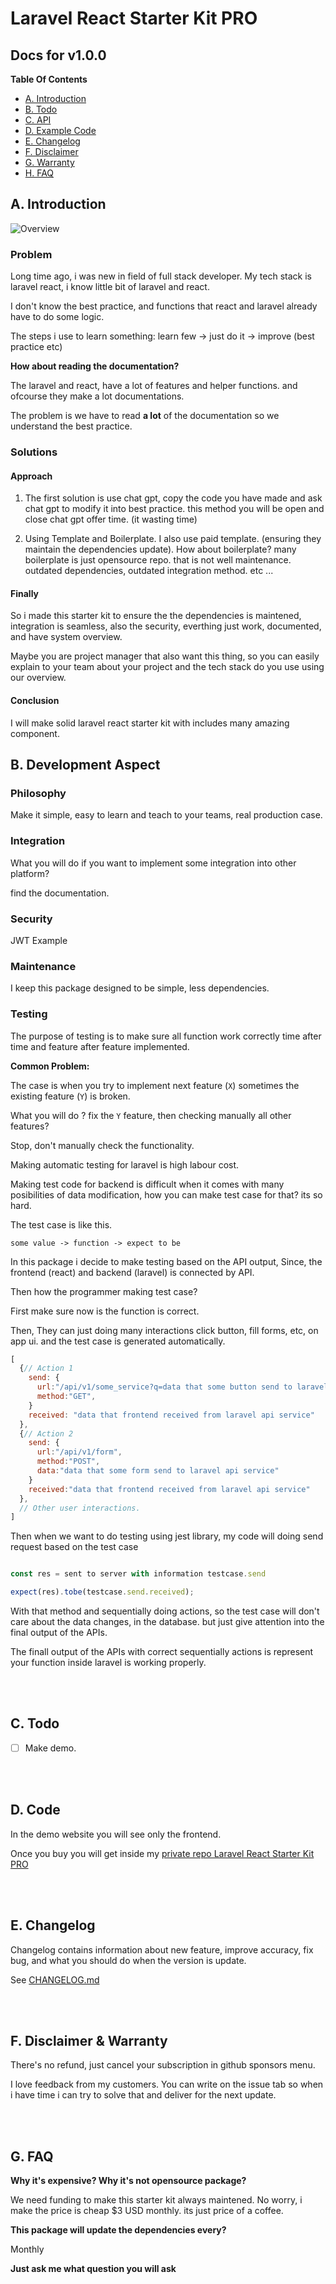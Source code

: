# Laravel React Starter Kit PRO

## Docs for v1.0.0

**Table Of Contents**

- [A. Introduction](#a-introduction)
- [B. Todo](#b-todo)
- [C. API](#c-api)
- [D. Example Code](#d-example-code)
- [E. Changelog](#e-changelog)
- [F. Disclaimer](#f-disclaimer)
- [G. Warranty](#g-warranty)
- [H. FAQ](#h-faq)

## A. Introduction

![Overview](/img/overview.png)

### Problem

Long time ago, i was new in field of full stack developer. My tech stack is laravel react, i know little bit of laravel and react.

I don't know the best practice, and functions that react and laravel already have to do some logic.

The steps i use to learn something: learn few -> just do it -> improve (best practice etc)

**How about reading the documentation?**

The laravel and react, have a lot of features and helper functions. and ofcourse they make a lot documentations.

The problem is we have to read **a lot** of the documentation so we understand the best practice.

### Solutions

#### Approach

1. The first solution is use chat gpt, copy the code you have made and ask chat gpt to modify it into best practice. this method you will be open and close chat gpt offer time. (it wasting time)

2. Using Template and Boilerplate. I also use paid template. (ensuring they maintain the dependencies update). How about boilerplate? many boilerplate is just opensource repo. that is not well maintenance. outdated dependencies, outdated integration method. etc ...

#### Finally

So i made this starter kit to ensure the the dependencies is maintened, integration is seamless, also the security, everthing just work, documented, and have system overview.

Maybe you are project manager that also want this thing, so you can easily explain to your team about your project and the tech stack do you use using our overview.

#### Conclusion

I will make solid laravel react starter kit with includes many amazing component.

## B. Development Aspect

### Philosophy

Make it simple, easy to learn and teach to your teams, real production case.

### Integration

What you will do if you want to implement some integration into other platform?

find the documentation.

### Security

JWT Example

### Maintenance

I keep this package designed to be simple, less dependencies.

### Testing

The purpose of testing is to make sure all function work correctly time after time and feature after feature implemented.

**Common Problem:**

The case is when you try to implement next feature (`X`) sometimes the existing feature (`Y`) is broken.

What you will do ? fix the `Y` feature, then checking manually all other features?

Stop, don't manually check the functionality.

Making automatic testing for laravel is high labour cost.

Making test code for backend is difficult when it comes with many posibilities of data modification, how you can make test case for that? its so hard.

The test case is like this.

```
some value -> function -> expect to be
```

In this package i decide to make testing based on the API output, Since, the frontend (react) and backend (laravel) is connected by API.

Then how the programmer making test case? 

First make sure now is the function is correct.

Then, They can just doing many interactions click button, fill forms, etc, on app ui. and the test case is generated automatically.

```js
[
  {// Action 1
    send: {
      url:"/api/v1/some_service?q=data that some button send to laravel api service",
      method:"GET",
    }
    received: "data that frontend received from laravel api service"
  },
  {// Action 2
    send: {
      url:"/api/v1/form",
      method:"POST",
      data:"data that some form send to laravel api service"
    }
    received:"data that frontend received from laravel api service"
  },
  // Other user interactions.
]
```

Then when we want to do testing using jest library, my code will doing send request based on the test case

```js

const res = sent to server with information testcase.send

expect(res).tobe(testcase.send.received);
```

With that method and sequentially doing actions, so the test case will don't care about the data changes, in the database. but just give attention into the final output of the APIs.

The finall output of the APIs with correct sequentially actions is represent your function inside laravel is working properly.

<br>
<br>

## C. Todo

- [ ] Make demo.

<br>
<br>

## D. Code

In the demo website you will see only the frontend.

Once you buy you will get inside my [private repo Laravel React Starter Kit PRO](https://github.com/Web-XR-AI-lab/laravel-react-starter-kit-pro)

<br>
<br>

## E. Changelog

Changelog contains information about new feature, improve accuracy, fix bug, and what you should do when the version is update.

See [CHANGELOG.md](CHANGELOG.md)

<br>
<br>

## F. Disclaimer & Warranty

There's no refund, just cancel your subscription in github sponsors menu.

I love feedback from my customers. You can write on the issue tab so when i have time i can try to solve that and deliver for the next update.

<br>
<br>

## G. FAQ

**Why it's expensive? Why it's not opensource package?**

We need funding to make this starter kit always maintened. No worry, i make the price is cheap $3 USD monthly. its just price of a coffee.

**This package will update the dependencies every?**

Monthly

**Just ask me what question you will ask**

<!-- <details>
  <summary></summary>

  <br/>

Yes it is, i

</details> -->

<br/>
